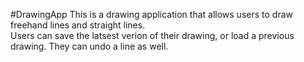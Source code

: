 #DrawingApp
This is a drawing application that allows users to draw freehand lines and straight lines.  
Users can save the latsest verion of their drawing, or load a previous drawing.  They can undo a line as well.
